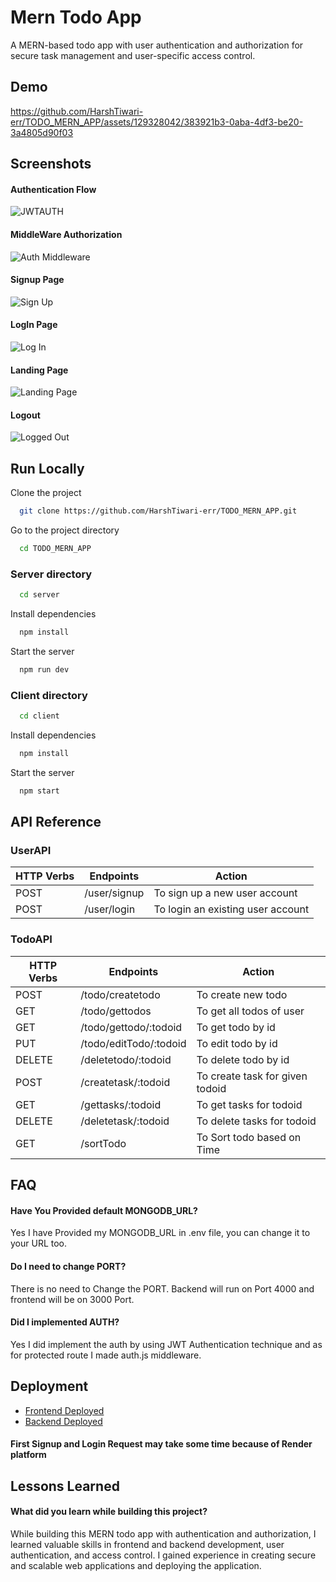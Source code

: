 
# Mern Todo App
A MERN-based todo app with user authentication and authorization for secure task management and user-specific access control.




## Demo

https://github.com/HarshTiwari-err/TODO_MERN_APP/assets/129328042/383921b3-0aba-4df3-be20-3a4805d90f03



## Screenshots

#### Authentication Flow 
![JWTAUTH](https://github.com/HarshTiwari-err/TODO_MERN_APP/assets/129328042/0a1e16e0-45e5-479e-8e3d-da01511bb635)


#### MiddleWare Authorization
![Auth Middleware](https://github.com/HarshTiwari-err/TODO_MERN_APP/assets/129328042/4b960d4c-a19a-4dff-b636-343173c3bc5d)


#### Signup Page
![Sign Up](https://github.com/HarshTiwari-err/TODO_MERN_APP/assets/129328042/db78dd09-80f9-420a-bcef-5b2bfee15b31)

#### LogIn Page
![Log In](https://github.com/HarshTiwari-err/TODO_MERN_APP/assets/129328042/90533a8b-406f-46e3-8121-cdf0339b1627)

#### Landing Page
![Landing Page](https://github.com/HarshTiwari-err/TODO_MERN_APP/assets/129328042/0ab78fa0-2db0-4447-869c-f64293409f86)

#### Logout
![Logged Out](https://github.com/HarshTiwari-err/TODO_MERN_APP/assets/129328042/3f2dc5c8-8e87-4123-92e3-b23fb5d6213e)


## Run Locally

Clone the project

```bash
  git clone https://github.com/HarshTiwari-err/TODO_MERN_APP.git
```

Go to the project directory

```bash
  cd TODO_MERN_APP

```
### Server directory
```bash
  cd server
```

Install dependencies

```bash
  npm install
```

Start the server

```bash
  npm run dev
```
### Client directory
```bash
  cd client
```

Install dependencies

```bash
  npm install
```

Start the server

```bash
  npm start
```



## API Reference




### UserAPI

| HTTP Verbs | Endpoints | Action |
| --- | --- | --- |
| POST | /user/signup | To sign up a new user account |
| POST | /user/login | To login an existing user account |

### TodoAPI

| HTTP Verbs | Endpoints | Action |
| --- | --- | --- |
| POST | /todo/createtodo | To create new todo |
| GET | /todo/gettodos | To get all todos of user |
| GET | /todo/gettodo/:todoid | To get todo by id |
| PUT | /todo/editTodo/:todoid | To edit todo by id |
| DELETE | /deletetodo/:todoid | To delete todo by id |
| POST | /createtask/:todoid | To create task for given todoid |
| GET | /gettasks/:todoid | To get tasks for todoid |
| DELETE | /deletetask/:todoid | To delete tasks for todoid |
| GET | /sortTodo | To Sort todo based on Time |


## FAQ

#### Have You Provided default MONGODB_URL?
Yes I have Provided my MONGODB_URL in .env file, you can change it to your URL too.

#### Do I need to change PORT?

There is no need to Change the PORT. Backend will run on Port 4000 and frontend will be on 3000 Port.

#### Did I implemented AUTH? 
Yes I did implement the auth by using JWT Authentication technique and as for protected route I made auth.js middleware.
## Deployment

 - [Frontend Deployed](https://frontendtodo-6s87.onrender.com/)
 - [Backend Deployed](https://backendtodoservice.onrender.com/)
#### First Signup and Login Request may take some time because of Render platform

## Lessons Learned

#### What did you learn while building this project?

While building this MERN todo app with authentication and authorization, I learned valuable skills in frontend and backend development, user authentication, and access control. I gained experience in creating secure and scalable web applications and deploying the application.

